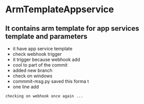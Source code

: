 # ArmTemplateAppservice

## It contains arm template for app services template and parameters

   - it have app service template 
   - check webhook trigger 
   - it trigger because webhook add
   - cool to part of the commit
   - added new branch
   - check on windows  
   - commmit-msg.py saved this forma t
   - one line add
 
```
checking on webhook once again ...
```
